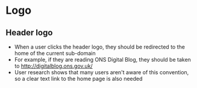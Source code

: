 # Logo

## Header logo
- When a user clicks the header logo, they should be redirected to the home of the current sub-domain
- For example, if they are reading ONS Digital Blog, they should be taken to http://digitalblog.ons.gov.uk/
- User research shows that many users aren't aware of this convention, so a clear text link to the home page is also needed
